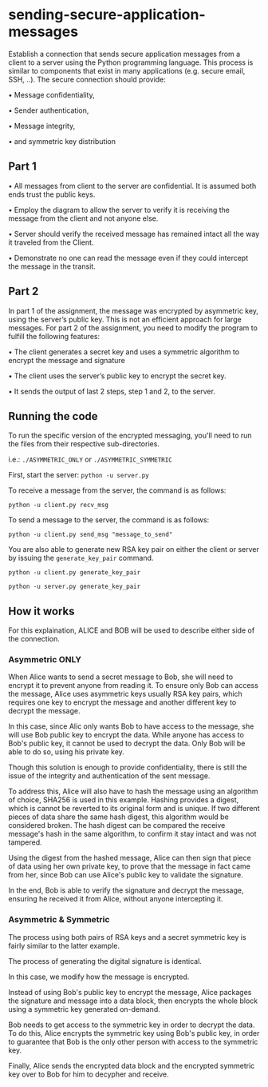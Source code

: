# sending-secure-application-messages
Establish a connection that sends secure application messages from a client to a server using the Python programming language. This process is similar to components that exist in many applications (e.g. secure email, SSH, ..). The secure connection should provide:

• Message confidentiality,

• Sender authentication,

• Message integrity,

• and symmetric key distribution


## Part 1

• All messages from client to the server are confidential. It is assumed both ends trust the public keys.

• Employ the diagram to allow the server to verify it is receiving the message from the client and not anyone else.

• Server should verify the received message has remained intact all the way it traveled from the Client.

• Demonstrate no one can read the message even if they could intercept the message in the transit.


## Part 2

In part 1 of the assignment, the message was encrypted by asymmetric key, using the server’s public key. This is not an efficient approach for large messages. For part 2 of the assignment, you need to modify the program to fulfill the following features:

• The client generates a secret key and uses a symmetric algorithm to encrypt the message and signature

• The client uses the server’s public key to encrypt the secret key.

• It sends the output of last 2 steps, step 1 and 2, to the server.


## Running the code

To run the specific version of the encrypted messaging, you'll need to run the files from their respective sub-directories.

i.e.: `./ASYMMETRIC_ONLY` or `./ASYMMETRIC_SYMMETRIC`

First, start the server: `python -u server.py`

To receive a message from the server, the command is as follows:

`python -u client.py recv_msg`

To send a message to the server, the command is as follows:

`python -u client.py send_msg "message_to_send"`

You are also able to generate new RSA key pair on either the client or server by issuing the `generate_key_pair` command.

`python -u client.py generate_key_pair`

`python -u server.py generate_key_pair`


## How it works

For this explaination, ALICE and BOB will be used to describe either side of the connection.

### Asymmetric ONLY

When Alice wants to send a secret message to Bob, she will need to encrypt it to prevent anyone from reading it. To ensure only Bob can access the message, Alice uses asymmetric keys usually RSA key pairs, which requires one key to encrypt the message and another different key to decrypt the message.

In this case, since Alic only wants Bob to have access to the message, she will use Bob public key to encrypt the data. While anyone has access to Bob's public key, it cannot be used to decrypt the data. Only Bob will be able to do so, using his private key.

Though this solution is enough to provide confidentiality, there is still the issue of the integrity and authentication of the sent message.

To address this, Alice will also have to hash the message using an algorithm of choice, SHA256 is used in this example. Hashing provides a digest, which is cannot be reverted to its original form and is unique. If two different pieces of data share the same hash digest, this algorithm would be considered broken. The hash digest can be compared the receive message's hash in the same algorithm, to confirm it stay intact and was not tampered.

Using the digest from the hashed message, Alice can then sign that piece of data using her own private key, to prove that the message in fact came from her, since Bob can use Alice's public key to validate the signature.

In the end, Bob is able to verify the signature and decrypt the message, ensuring he received it from Alice, without anyone intercepting it.


### Asymmetric & Symmetric

The process using both pairs of RSA keys and a secret symmetric key is fairly similar to the latter example.

The process of generating the digital signature is identical.

In this case, we modify how the message is encrypted.

Instead of using Bob's public key to encrypt the message, Alice packages the signature and message into a data block, then encrypts the whole block using a symmetric key generated on-demand.

Bob needs to get access to the symmetric key in order to decrypt the data. To do this, Alice encrypts the symmetric key using Bob's public key, in order to guarantee that Bob is the only other person with access to the symmetric key.

Finally, Alice sends the encrypted data block and the encrypted symmetric key over to Bob for him to decypher and receive.